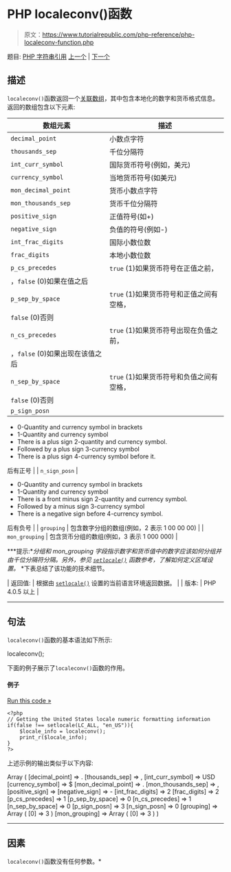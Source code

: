 # PHP localeconv()函数

> 原文：<https://www.tutorialrepublic.com/php-reference/php-localeconv-function.php>

题目: [PHP 字符串引用](php-string-functions.php) [上一个](php-levenshtein-function.php) | [下一个](php-ltrim-function.php)

## 描述

`localeconv()`函数返回一个[关联数组](/php-tutorial/php-arrays.php)，其中包含本地化的数字和货币格式信息。返回的数组包含以下元素:

| 数组元素 | 描述 |
| --- | --- |
| `decimal_point` | 小数点字符 |
| `thousands_sep` | 千位分隔符 |
| `int_curr_symbol` | 国际货币符号(例如，美元) |
| `currency_symbol` | 当地货币符号(如美元) |
| `mon_decimal_point` | 货币小数点字符 |
| `mon_thousands_sep` | 货币千位分隔符 |
| `positive_sign` | 正值符号(如+) |
| `negative_sign` | 负值的符号(例如-) |
| `int_frac_digits` | 国际小数位数 |
| `frac_digits` | 本地小数位数 |
| `p_cs_precedes` | `true` (1)如果货币符号在正值之前，
，`false` (0)如果在值之后 |
| `p_sep_by_space` | `true` (1)如果货币符号和正值之间有空格，
`false` (0)否则 |
| `n_cs_precedes` | `true` (1)如果货币符号出现在负值之前，
，`false` (0)如果出现在该值之后 |
| `n_sep_by_space` | `true` (1)如果货币符号和负值之间有空格，
`false` (0)否则 |
| `p_sign_posn` | 

*   0-Quantity and currency symbol in brackets
*   1-Quantity and currency symbol
*   There is a plus sign 2-quantity and currency symbol.
*   Followed by a plus sign 3-currency symbol
*   There is a plus sign 4-currency symbol before it.

后有正号 |
| `n_sign_posn` | 

*   0-Quantity and currency symbol in brackets
*   1-Quantity and currency symbol
*   There is a front minus sign 2-quantity and currency symbol.
*   Followed by a minus sign 3-currency symbol
*   There is a negative sign before 4-currency symbol.

后有负号 |
| `grouping` | 包含数字分组的数组(例如，2 表示 1 00 00 00) |
| `mon_grouping` | 包含货币分组的数组(例如，3 表示 1 000 000) |

 ***提示:***分组*和 *mon_grouping* 字段指示数字和货币值中的数字应该如何分组并由千位分隔符分隔。另外，参见 [`setlocale()`](php-setlocale-function.php) 函数参考，了解如何定义区域设置。*  *下表总结了该功能的技术细节。

| 返回值: | 根据由 [`setlocale()`](php-setlocale-function.php) 设置的当前语言环境返回数据。 |
| 版本: | PHP 4.0.5 以上 |

* * *

## 句法

`localeconv()`函数的基本语法如下所示:

localeconv();

下面的例子展示了`localeconv()`函数的作用。

#### 例子

[Run this code »](javascript:void(0); "Disabled")

```
<?php
// Getting the United States locale numeric formatting information
if(false !== setlocale(LC_ALL, "en_US")){
    $locale_info = localeconv();
    print_r($locale_info);
}
?>
```

上述示例的输出类似于以下内容:

Array ( [decimal_point] => . [thousands_sep] => , [int_curr_symbol] => USD [currency_symbol] => $ [mon_decimal_point] => . [mon_thousands_sep] => , [positive_sign] => [negative_sign] => - [int_frac_digits] => 2 [frac_digits] => 2 [p_cs_precedes] => 1 [p_sep_by_space] => 0 [n_cs_precedes] => 1 [n_sep_by_space] => 0 [p_sign_posn] => 3 [n_sign_posn] => 0 [grouping] => Array ( [0] => 3 ) [mon_grouping] => Array ( [0] => 3 ) )

* * *

## 因素

`localeconv()`函数没有任何参数。*